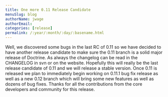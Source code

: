 ```yaml
---
title: One more 0.11 Release Candidate
menuSlug: blog
authorName: jwage 
authorEmail: 
categories: [release]
permalink: /:year/:month/:day/:basename.html
---
```

Well, we discovered some bugs in the last RC of 0.11 so we have decided
to have another release candidate to make sure the 0.11 branch is a
solid major release of Doctrine. As always the changelog can be read in
the CHANGELOG in svn or on the website. Hopefully this will really be
the last release candidate of 0.11 and we will release a stable version.
Once 0.11 is released we plan to immediately begin working on 0.11.1 bug
fix release as well as a new 0.12 branch which will bring some new
features as well as dozens of bug fixes. Thanks for all the
contributions from the core developers and community for this release.
